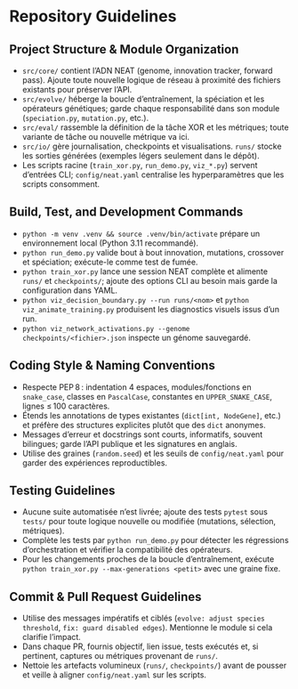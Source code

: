 # Repository Guidelines

## Project Structure & Module Organization
- `src/core/` contient l’ADN NEAT (genome, innovation tracker, forward pass). Ajoute toute nouvelle logique de réseau à proximité des fichiers existants pour préserver l’API.
- `src/evolve/` héberge la boucle d’entraînement, la spéciation et les opérateurs génétiques; garde chaque responsabilité dans son module (`speciation.py`, `mutation.py`, etc.).
- `src/eval/` rassemble la définition de la tâche XOR et les métriques; toute variante de tâche ou nouvelle métrique va ici.
- `src/io/` gère journalisation, checkpoints et visualisations. `runs/` stocke les sorties générées (exemples légers seulement dans le dépôt).
- Les scripts racine (`train_xor.py`, `run_demo.py`, `viz_*.py`) servent d’entrées CLI; `config/neat.yaml` centralise les hyperparamètres que les scripts consomment.

## Build, Test, and Development Commands
- `python -m venv .venv && source .venv/bin/activate` prépare un environnement local (Python 3.11 recommandé).
- `python run_demo.py` valide bout à bout innovation, mutations, crossover et spéciation; exécute-le comme test de fumée.
- `python train_xor.py` lance une session NEAT complète et alimente `runs/` et `checkpoints/`; ajoute des options CLI au besoin mais garde la configuration dans YAML.
- `python viz_decision_boundary.py --run runs/<nom>` et `python viz_animate_training.py` produisent les diagnostics visuels issus d’un run.
- `python viz_network_activations.py --genome checkpoints/<fichier>.json` inspecte un génome sauvegardé.

## Coding Style & Naming Conventions
- Respecte PEP 8 : indentation 4 espaces, modules/fonctions en `snake_case`, classes en `PascalCase`, constantes en `UPPER_SNAKE_CASE`, lignes ≤ 100 caractères.
- Étends les annotations de types existantes (`dict[int, NodeGene]`, etc.) et préfère des structures explicites plutôt que des `dict` anonymes.
- Messages d’erreur et docstrings sont courts, informatifs, souvent bilingues; garde l’API publique et les signatures en anglais.
- Utilise des graines (`random.seed`) et les seuils de `config/neat.yaml` pour garder des expériences reproductibles.

## Testing Guidelines
- Aucune suite automatisée n’est livrée; ajoute des tests `pytest` sous `tests/` pour toute logique nouvelle ou modifiée (mutations, sélection, métriques).
- Complète les tests par `python run_demo.py` pour détecter les régressions d’orchestration et vérifier la compatibilité des opérateurs.
- Pour les changements proches de la boucle d’entraînement, exécute `python train_xor.py --max-generations <petit>` avec une graine fixe.

## Commit & Pull Request Guidelines
- Utilise des messages impératifs et ciblés (`evolve: adjust species threshold`, `fix: guard disabled edges`). Mentionne le module si cela clarifie l’impact.
- Dans chaque PR, fournis objectif, lien issue, tests exécutés et, si pertinent, captures ou métriques provenant de `runs/`.
- Nettoie les artefacts volumineux (`runs/`, `checkpoints/`) avant de pousser et veille à aligner `config/neat.yaml` sur les scripts.
